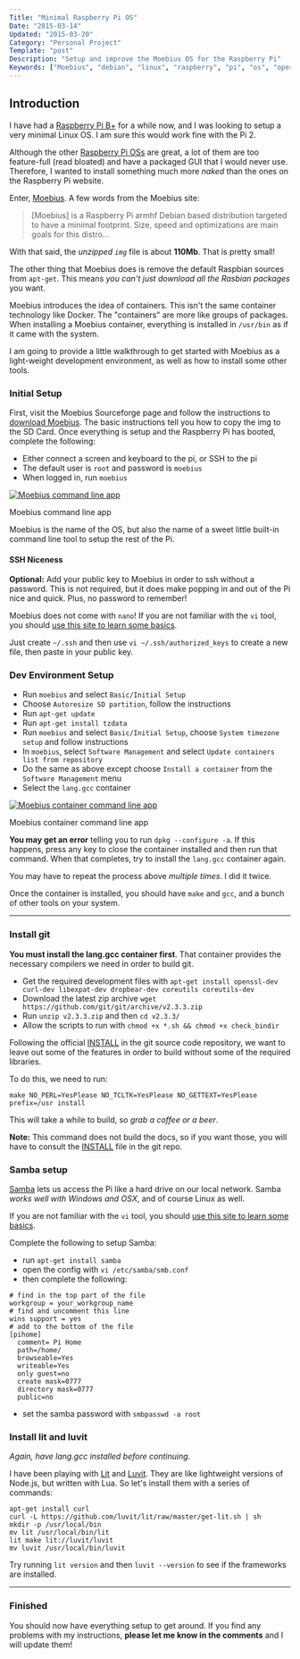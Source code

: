 ```yaml
---
Title: "Minimal Raspberry Pi OS"
Date: "2015-03-14"
Updated: "2015-03-20"
Category: "Personal Project"
Template: "post"
Description: "Setup and improve the Moebius OS for the Raspberry Pi"
Keywords: ["Moebius", "debian", "linux", "raspberry", "pi", "os", "operating system", "minimal", "small", "tiny"]
---
```


## Introduction

I have had a [Raspberry Pi B+](http://www.raspberrypi.org/products/model-b/) for a while now, and I was looking to setup a very minimal Linux OS. I am sure this would work fine with the Pi 2.

Although the other [Raspberry Pi OSs](http://www.raspberrypi.org/downloads/) are great, a lot of them are too feature-full (read bloated) and have a packaged GUI that I would never use. Therefore, I wanted to install something much more *naked* than the ones on the Raspberry Pi website.

Enter, [Moebius](http://sourceforge.net/projects/moebiuslinux/). A few words from the Moebius site:

> [Moebius] is a Raspberry Pi armhf Debian based distribution targeted to have a minimal footprint. Size, speed and optimizations are main goals for this distro...

With that said, the *unzipped `img`* file is about **110Mb**. That is pretty small!

The other thing that Moebius does is remove the default Raspbian sources from `apt-get`. This means *you can't just download all the Rasbian packages* you want.

Moebius introduces the idea of containers. This isn't the same container technology like Docker. The "containers" are more like groups of packages. When installing a Moebius container, everything is installed in `/usr/bin` as if it came with the system.

I am going to provide a little walkthrough to get started with Moebius as a light-weight development environment, as well as how to install some other tools.

### Initial Setup

First, visit the Moebius Sourceforge page and follow the instructions to [download Moebius](http://sourceforge.net/projects/moebiuslinux/files/raspberry.stable/). The basic instructions tell you how to copy the img to the SD Card. Once everything is setup and the Raspberry Pi has booted, complete the following:

* Either connect a screen and keyboard to the pi, or SSH to the pi
* The default user is `root` and password is `moebius`
* When logged in, run `moebius`

<div class="center">
  <a href="http://ohdoylerules.com/images/moebius-tool.png" title="Moebius command line app" target="_blank"><img alt="Moebius command line app" src="http://ohdoylerules.com/images/moebius-tool.png" ></a>
  <p>Moebius command line app</p>
</div>

Moebius is the name of the OS, but also the name of a sweet little built-in command line tool to setup the rest of the Pi.

#### SSH Niceness

**Optional:** Add your public key to Moebius in order to ssh without a password. This is not required, but it does make popping in and out of the Pi nice and quick. Plus, no password to remember!

Moebius does not come with `nano`! If you are not familiar with the `vi` tool, you should [use this site to learn some basics](http://www.washington.edu/computing/unix/vi.html).

Just create `~/.ssh` and then use `vi ~/.ssh/authorized_keys` to create a new file, then paste in your public key.

### Dev Environment Setup

* Run `moebius` and select `Basic/Initial Setup`
* Choose `Autoresize SD partition`, follow the instructions
* Run `apt-get update`
* Run `apt-get install tzdata`
* Run `moebius` and select `Basic/Initial Setup`, choose `System timezone setup` and follow instructions
* In `moebius`, select `Software Management` and select `Update containers list from repository`
* Do the same as above except choose `Install a container` from the `Software Management` menu
* Select the `lang.gcc` container

<div class="center">
  <a href="http://ohdoylerules.com/images/moebius-container-tool.png" title="Moebius container command line app" target="_blank"><img alt="Moebius container command line app" src="http://ohdoylerules.com/images/moebius-container-tool.png" ></a>
  <p>Moebius container command line app</p>
</div>

**You may get an error** telling you to run `dpkg --configure -a`. If this happens, press any key to close the container installed and then run that command. When that completes, try to install the `lang.gcc` container again.

You may have to repeat the process above *multiple times*. I did it twice.

Once the container is installed, you should have `make` and `gcc`, and a bunch of other tools on your system.

---

### Install git

**You must install the lang.gcc container first**. That container provides the necessary compilers we need in order to build git.

* Get the required development files with `apt-get install openssl-dev curl-dev libexpat-dev dropbear-dev coreutils coreutils-dev`
* Download the latest zip archive `wget https://github.com/git/git/archive/v2.3.3.zip`
* Run `unzip v2.3.3.zip` and then `cd v2.3.3/`
* Allow the scripts to run with `chmod +x *.sh && chmod +x check_bindir`

Following the official [INSTALL](https://github.com/git/git/blob/master/INSTALL) in the git source code repository, we want to leave out some of the features in order to build without some of the required libraries.

To do this, we need to run:

    make NO_PERL=YesPlease NO_TCLTK=YesPlease NO_GETTEXT=YesPlease prefix=/usr install

This will take a while to build, so *grab a coffee or a beer*.

**Note:** This command does not build the docs, so if you want those, you will have to consult the [INSTALL](https://github.com/git/git/blob/master/INSTALL) file in the git repo.

### Samba setup

[Samba](http://en.wikipedia.org/wiki/Samba_%28software%29) lets us access the Pi like a hard drive on our local network. Samba *works well with Windows and OSX*, and of course Linux as well.

If you are not familiar with the `vi` tool, you should [use this site to learn some basics](http://www.washington.edu/computing/unix/vi.html).

Complete the following to setup Samba:

* run `apt-get install samba`
* open the config with `vi /etc/samba/smb.conf`
* then complete the following:

```
# find in the top part of the file
workgroup = your_workgroup_name
# find and uncomment this line
wins support = yes
# add to the bottom of the file
[pihome]
  comment= Pi Home
  path=/home/
  browseable=Yes
  writeable=Yes
  only guest=no
  create mask=0777
  directory mask=0777
  public=no
```

* set the samba password with `smbpasswd -a root`

### Install lit and luvit

*Again, have lang.gcc installed before continuing*.

I have been playing with [Lit](https://github.com/luvit/lit) and [Luvit](https://github.com/luvit/luvit). They are like lightweight versions of Node.js, but written with Lua. So let's install them with a series of commands:

    apt-get install curl
    curl -L https://github.com/luvit/lit/raw/master/get-lit.sh | sh
    mkdir -p /usr/local/bin
    mv lit /usr/local/bin/lit
    lit make lit://luvit/luvit
    mv luvit /usr/local/bin/luvit

Try running `lit version` and then `luvit --version` to see if the frameworks are installed.

---

### Finished

You should now have everything setup to get around. If you find any problems with my instructions, **please let me know in the comments** and I will update them!